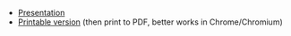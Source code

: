  - [Presentation](https://lnstadrum.github.io/mva/)
 - [Printable version](https://lnstadrum.github.io/mva/?print-pdf) (then print to PDF, better works in Chrome/Chromium)